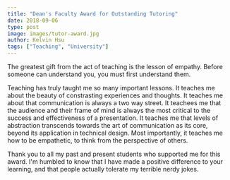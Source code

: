 ```yaml
---
title: "Dean's Faculty Award for Outstanding Tutoring"
date: 2018-09-06
type: post
image: images/tutor-award.jpg
author: Kelvin Hsu
tags: ["Teaching", "University"]
---
```


The greatest gift from the act of teaching is the lesson of empathy. Before someone can understand you, you must first understand them.

Teaching has truly taught me so many important lessons. It teaches me about the beauty of constrasting experiences and thoughts. It teaches me about that communication is always a two way street. It teachees me that the audience and their frame of mind is always the most critical to the success and effectiveness of a presentation. It teaches me that levels of abstraction transcends towards the art of communication as its core, beyond its application in technical design. Most importantly, it teaches me how to be empathetic, to think from the perspective of others.

Thank you to all my past and present students who supported me for this award. I'm humbled to know that I have made a positive difference to your learning, and that people actually tolerate my terrible nerdy jokes.

